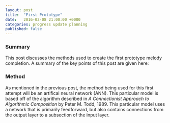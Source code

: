 ```yaml
---
layout: post
title:  "First Prototype"
date:   2016-02-08 21:00:00 +0000
categories: progress update planning
published: false
---
```

### Summary

This post discusses the methods used to create the first prototype melody 
completion. A summary of the key points of this post are given here:

### Method

As mentioned in the previous post, the method being used for this first 
attempt will be an artifical neural network (ANN). This particular model is 
based off of the algorithm described in *A Connectionist Approach to 
Algorithmic Composition* by Peter M. Todd, 1989. This particular model uses a 
network that is primarily feedforward, but also contains connections from the 
output layer to a subsection of the input layer. 
